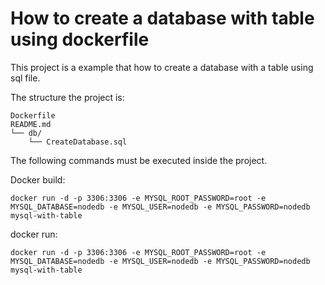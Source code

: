 # How to create a database with table using dockerfile

This project is a example that how to create a database with a table using sql file. 

The structure the project is:
```
Dockerfile
README.md
└── db/
    └── CreateDatabase.sql
```
The following commands must be executed inside the project.

Docker build:
```
docker run -d -p 3306:3306 -e MYSQL_ROOT_PASSWORD=root -e MYSQL_DATABASE=nodedb -e MYSQL_USER=nodedb -e MYSQL_PASSWORD=nodedb mysql-with-table

```


docker run:
```
docker run -d -p 3306:3306 -e MYSQL_ROOT_PASSWORD=root -e MYSQL_DATABASE=nodedb -e MYSQL_USER=nodedb -e MYSQL_PASSWORD=nodedb mysql-with-table
```